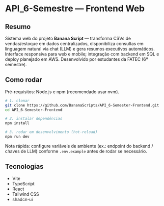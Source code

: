 # API\_6-Semestre — Frontend Web

## Resumo 

Sistema web do projeto **Banana Script** — transforma CSVs de vendas/estoque em dados centralizados, disponibiliza consultas em linguagem natural via chat (LLM) e gera resumos executivos automáticos. Interface responsiva para web e mobile; integração com backend em SQL e deploy planejado em AWS. Desenvolvido por estudantes da FATEC (6º semestre).

## Como rodar

Pré-requisitos: Node.js e npm (recomendado usar nvm).

```sh
# 1. clonar
git clone https://github.com/BananaScripts/API_6-Semester-Frontend.git
cd API_6-Semester-Frontend

# 2. instalar dependências
npm install

# 3. rodar em desenvolvimento (hot-reload)
npm run dev
```

Nota rápida: configure variáveis de ambiente (ex.: endpoint do backend / chaves de LLM) conforme `.env.example` antes de rodar se necessário.

## Tecnologias

* Vite
* TypeScript
* React
* Tailwind CSS
* shadcn-ui


